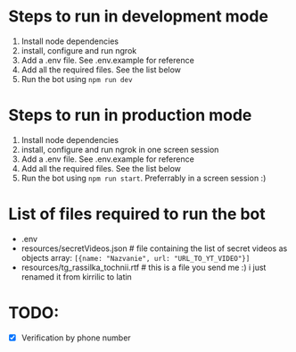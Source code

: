 # Steps to run in development mode
1. Install node dependencies
2. install, configure and run ngrok
3. Add a .env file. See .env.example for reference
4. Add all the required files. See the list below
5. Run the bot using `npm run dev`

# Steps to run in production mode
1. Install node dependencies
2. install, configure and run ngrok in one screen session
3. Add a .env file. See .env.example for reference
4. Add all the required files. See the list below
5. Run the bot using `npm run start`. Preferrably in a screen session :)

# List of files required to run the bot
- .env
- resources/secretVideos.json           # file containing the list of secret videos as objects array: `[{name: "Nazvanie", url: "URL_TO_YT_VIDEO"}]`
- resources/tg_rassilka_tochnii.rtf     # this is a file you send me :) i just renamed it from kirrilic to latin


# TODO:
- [X] Verification by phone number
